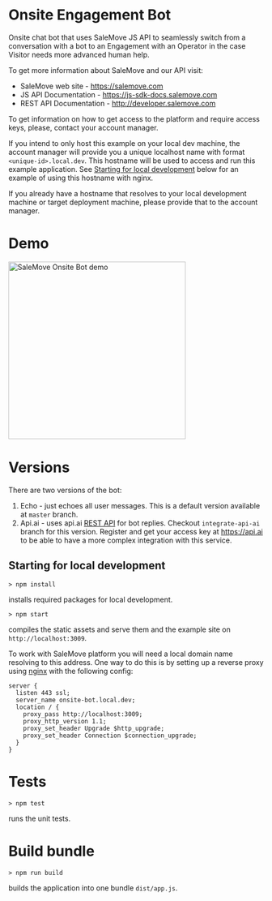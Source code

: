 # Onsite Engagement Bot

Onsite chat bot that uses SaleMove JS API to seamlessly switch from a conversation with a bot to an Engagement with an
Operator in the case Visitor needs more advanced human help.

To get more information about SaleMove and our API visit:

* SaleMove web site - https://salemove.com
* JS API Documentation - https://js-sdk-docs.salemove.com
* REST API Documentation - http://developer.salemove.com


To get information on how to get access to the platform and require access keys, please, contact your account manager.

If you intend to only host this example on your local dev machine, the account manager will provide you a unique localhost name with format `<unique-id>.local.dev`.
This hostname will be used to access and run this example application.
See [Starting for local development](#starting-for-local-development) below for an example of using this hostname with nginx.

If you already have a hostname that resolves to your local development machine or target deployment machine, please provide that to the account manager.

# Demo

<img src="https://github.com/salemove/onsite-bot-app/raw/master/demo.gif" alt="SaleMove Onsite Bot demo" width="350">

# Versions

There are two versions of the bot:

1. Echo - just echoes all user messages. This is a default version available at `master` branch.
2. Api.ai - uses api.ai [REST API](https://docs.api.ai/docs/reference) for bot replies. Checkout `integrate-api-ai` branch for this version.
Register and get your access key at https://api.ai to be able to have a more complex integration with this service.

## Starting for local development

`> npm install`

installs required packages for local development.

`> npm start`

compiles the static assets and serve them and the example site on `http://localhost:3009`.

To work with SaleMove platform you will need a local domain name resolving to this address. One way to do this is
by setting up a reverse proxy using [nginx](http://nginx.org/en/docs/install.html) with the following config:

```nginx
server {
  listen 443 ssl;
  server_name onsite-bot.local.dev;
  location / {
    proxy_pass http://localhost:3009;
    proxy_http_version 1.1;
    proxy_set_header Upgrade $http_upgrade;
    proxy_set_header Connection $connection_upgrade;
  }
}
```

# Tests

`> npm test`

runs the unit tests.

# Build bundle

`> npm run build`

builds the application into one bundle `dist/app.js`.
